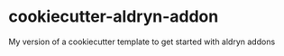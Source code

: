 cookiecutter-aldryn-addon
=========================

My version of a cookiecutter template to get started with aldryn addons

